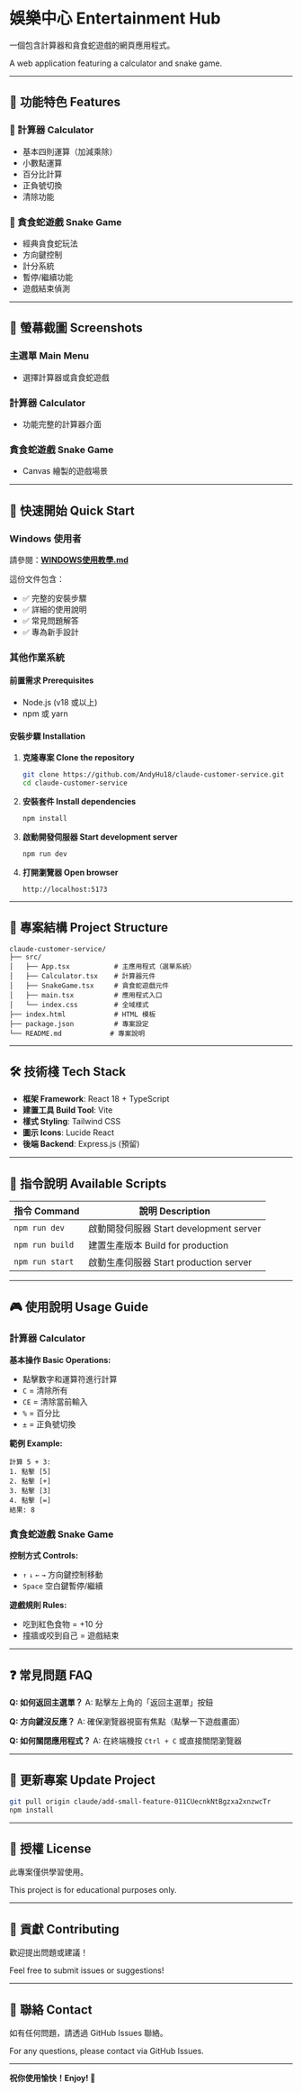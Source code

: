# 娛樂中心 Entertainment Hub

一個包含計算器和貪食蛇遊戲的網頁應用程式。

A web application featuring a calculator and snake game.

---

## 🌟 功能特色 Features

### 🧮 計算器 Calculator
- 基本四則運算（加減乘除）
- 小數點運算
- 百分比計算
- 正負號切換
- 清除功能

### 🐍 貪食蛇遊戲 Snake Game
- 經典貪食蛇玩法
- 方向鍵控制
- 計分系統
- 暫停/繼續功能
- 遊戲結束偵測

---

## 📸 螢幕截圖 Screenshots

### 主選單 Main Menu
- 選擇計算器或貪食蛇遊戲

### 計算器 Calculator
- 功能完整的計算器介面

### 貪食蛇遊戲 Snake Game
- Canvas 繪製的遊戲場景

---

## 🚀 快速開始 Quick Start

### Windows 使用者
請參閱：[**WINDOWS使用教學.md**](./WINDOWS使用教學.md)

這份文件包含：
- ✅ 完整的安裝步驟
- ✅ 詳細的使用說明
- ✅ 常見問題解答
- ✅ 專為新手設計

### 其他作業系統

#### 前置需求 Prerequisites
- Node.js (v18 或以上)
- npm 或 yarn

#### 安裝步驟 Installation

1. **克隆專案 Clone the repository**
   ```bash
   git clone https://github.com/AndyHu18/claude-customer-service.git
   cd claude-customer-service
   ```

2. **安裝套件 Install dependencies**
   ```bash
   npm install
   ```

3. **啟動開發伺服器 Start development server**
   ```bash
   npm run dev
   ```

4. **打開瀏覽器 Open browser**
   ```
   http://localhost:5173
   ```

---

## 📁 專案結構 Project Structure

```
claude-customer-service/
├── src/
│   ├── App.tsx           # 主應用程式（選單系統）
│   ├── Calculator.tsx    # 計算器元件
│   ├── SnakeGame.tsx     # 貪食蛇遊戲元件
│   ├── main.tsx          # 應用程式入口
│   └── index.css         # 全域樣式
├── index.html            # HTML 模板
├── package.json          # 專案設定
└── README.md            # 專案說明
```

---

## 🛠️ 技術棧 Tech Stack

- **框架 Framework**: React 18 + TypeScript
- **建置工具 Build Tool**: Vite
- **樣式 Styling**: Tailwind CSS
- **圖示 Icons**: Lucide React
- **後端 Backend**: Express.js (預留)

---

## 📝 指令說明 Available Scripts

| 指令 Command | 說明 Description |
|--------------|------------------|
| `npm run dev` | 啟動開發伺服器 Start development server |
| `npm run build` | 建置生產版本 Build for production |
| `npm run start` | 啟動生產伺服器 Start production server |

---

## 🎮 使用說明 Usage Guide

### 計算器 Calculator

**基本操作 Basic Operations:**
- 點擊數字和運算符進行計算
- `C` = 清除所有
- `CE` = 清除當前輸入
- `%` = 百分比
- `±` = 正負號切換

**範例 Example:**
```
計算 5 + 3:
1. 點擊 [5]
2. 點擊 [+]
3. 點擊 [3]
4. 點擊 [=]
結果: 8
```

### 貪食蛇遊戲 Snake Game

**控制方式 Controls:**
- `↑` `↓` `←` `→` 方向鍵控制移動
- `Space` 空白鍵暫停/繼續

**遊戲規則 Rules:**
- 吃到紅色食物 = +10 分
- 撞牆或咬到自己 = 遊戲結束

---

## ❓ 常見問題 FAQ

**Q: 如何返回主選單？**
A: 點擊左上角的「返回主選單」按鈕

**Q: 方向鍵沒反應？**
A: 確保瀏覽器視窗有焦點（點擊一下遊戲畫面）

**Q: 如何關閉應用程式？**
A: 在終端機按 `Ctrl + C` 或直接關閉瀏覽器

---

## 🔄 更新專案 Update Project

```bash
git pull origin claude/add-small-feature-011CUecnkNtBgzxa2xnzwcTr
npm install
```

---

## 📄 授權 License

此專案僅供學習使用。

This project is for educational purposes only.

---

## 🤝 貢獻 Contributing

歡迎提出問題或建議！

Feel free to submit issues or suggestions!

---

## 📧 聯絡 Contact

如有任何問題，請透過 GitHub Issues 聯絡。

For any questions, please contact via GitHub Issues.

---

**祝你使用愉快！Enjoy! 🎉**
